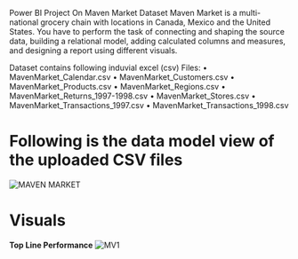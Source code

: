 Power BI Project On Maven Market Dataset Maven Market is a multi-national grocery chain with locations in Canada, Mexico and the United States. You have to perform the task of connecting and shaping the source data, building a relational model, adding calculated columns and measures, and designing a report using different visuals.

Dataset contains following induvial excel (csv) Files: • MavenMarket_Calendar.csv • MavenMarket_Customers.csv • MavenMarket_Products.csv • MavenMarket_Regions.csv • MavenMarket_Returns_1997-1998.csv • MavenMarket_Stores.csv • MavenMarket_Transactions_1997.csv • MavenMarket_Transactions_1998.csv

# Following is the data model view of the uploaded CSV files
![MAVEN MARKET](https://github.com/shimonhanwate/Maven-Market/assets/165551277/7c15a5f2-912a-4542-a195-1b13b783d300)



# Visuals
**Top Line Performance**
![MV1](https://github.com/shimonhanwate/Maven-Market/assets/165551277/d6c3259e-ec89-412a-aa31-dc1924965b5a)
